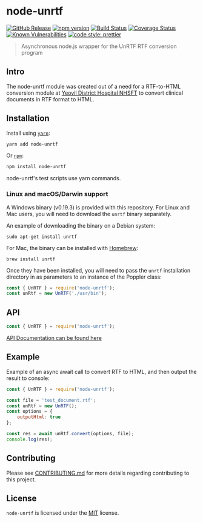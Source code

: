 # node-unrtf

[![GitHub Release](https://img.shields.io/github/release/Fdawgs/node-unrtf.svg)](https://github.com/Fdawgs/node-unrtf/releases/latest/) [![npm version](https://img.shields.io/npm/v/node-unrtf)](https://www.npmjs.com/package/node-unrtf)
[![Build Status](https://travis-ci.com/Fdawgs/node-unrtf.svg?branch=master)](https://travis-ci.com/Fdawgs/node-unrtf) [![Coverage Status](https://coveralls.io/repos/github/Fdawgs/node-unrtf/badge.svg?branch=master)](https://coveralls.io/github/Fdawgs/node-unrtf?branch=master) [![Known Vulnerabilities](https://snyk.io/test/github/Fdawgs/node-unrtf/badge.svg)](https://snyk.io/test/github/Fdawgs/node-unrtf) [![code style: prettier](https://img.shields.io/badge/code_style-prettier-ff69b4.svg?style=flat-square)](https://github.com/prettier/prettier)

> Asynchronous node.js wrapper for the UnRTF RTF conversion program

## Intro

The node-unrtf module was created out of a need for a RTF-to-HTML conversion module at [Yeovil District Hospital NHSFT](https://yeovilhospital.co.uk/) to convert clinical documents in RTF format to HTML.

## Installation

Install using [`yarn`](https://yarnpkg.com/en/package/node-unrtf):

```bash
yarn add node-unrtf
```

Or [`npm`](https://www.npmjs.com/package/node-unrtf):

```bash
npm install node-unrtf
```

node-unrtf's test scripts use yarn commands.

### Linux and macOS/Darwin support

A Windows binary (v0.19.3) is provided with this repository.
For Linux and Mac users, you will need to download the `unrtf` binary separately.

An example of downloading the binary on a Debian system:

```
sudo apt-get install unrtf
```

For Mac, the binary can be installed with [Homebrew](https://brew.sh/):

```
brew install unrtf
```

Once they have been installed, you will need to pass the `unrtf` installation directory in as parameters to an instance of the Poppler class:

```js
const { UnRTF } = require('node-unrtf');
const unRtf = new UnRTF('./usr/bin');
```

## API

```js
const { UnRTF } = require('node-unrtf');
```

[API Documentation can be found here](https://github.com/Fdawgs/node-unrtf/blob/master/API.md)

## Example

Example of an async await call to convert RTF to HTML, and then output the result to console:

```js
const { UnRTF } = require('node-unrtf');

const file = 'test_document.rtf';
const unRtf = new UnRTF();
const options = {
	outputHtml: true
};

const res = await unRtf.convert(options, file);
console.log(res);
```

## Contributing

Please see [CONTRIBUTING.md](https://github.com/Fdawgs/node-unrtf/blob/master/CONTRIBUTING.md) for more details regarding contributing to this project.

## License

`node-unrtf` is licensed under the [MIT](https://github.com/Fdawgs/node-unrtf/blob/master/LICENSE) license.
